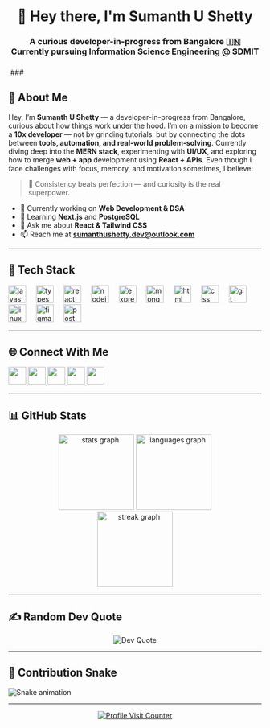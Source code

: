 <h1 align="center">👋 Hey there, I'm Sumanth U Shetty</h1>

<h3 align="center">
A curious developer-in-progress from Bangalore 🇮🇳 <br>
Currently pursuing Information Science Engineering @ SDMIT
</h3>

###
<img src="https://c.tenor.com/iRkL6OMGhU4AAAAC/tenor.gif" alt="">
###

<h2 align="left">💫 About Me</h2>

<p align="left">
Hey, I’m <b>Sumanth U Shetty</b> — a developer-in-progress from Bangalore, curious about how things work under the hood.  
I’m on a mission to become a <b>10x developer</b> — not by grinding tutorials, but by connecting the dots between <b>tools, automation, and real-world problem-solving</b>.  
Currently diving deep into the <b>MERN stack</b>, experimenting with <b>UI/UX</b>, and exploring how to merge <b>web + app</b> development using <b>React + APIs</b>.  
Even though I face challenges with focus, memory, and motivation sometimes, I believe:
</p>

> 🧩 Consistency beats perfection — and curiosity is the real superpower.

- 🔭 Currently working on **Web Development & DSA**  
- 🌱 Learning **Next.js** and **PostgreSQL**  
- 💬 Ask me about **React & Tailwind CSS**  
- 📫 Reach me at **sumanthushetty.dev@outlook.com**

---

<h2 align="left">🧰 Tech Stack</h2>

<div align="left">
  <img src="https://cdn.jsdelivr.net/gh/devicons/devicon/icons/javascript/javascript-original.svg" height="35" alt="javascript logo"  />
  <img width="12" />
  <img src="https://cdn.jsdelivr.net/gh/devicons/devicon/icons/typescript/typescript-original.svg" height="35" alt="typescript logo"  />
  <img width="12" />
  <img src="https://cdn.jsdelivr.net/gh/devicons/devicon/icons/react/react-original.svg" height="35" alt="react logo"  />
  <img width="12" />
  <img src="https://cdn.jsdelivr.net/gh/devicons/devicon/icons/nodejs/nodejs-original.svg" height="35" alt="nodejs logo"  />
  <img width="12" />
  <img src="https://cdn.jsdelivr.net/gh/devicons/devicon/icons/express/express-original.svg" height="35" alt="express logo"  />
  <img width="12" />
  <img src="https://cdn.jsdelivr.net/gh/devicons/devicon/icons/mongodb/mongodb-original.svg" height="35" alt="mongodb logo"  />
  <img width="12" />
  <img src="https://cdn.jsdelivr.net/gh/devicons/devicon/icons/html5/html5-original.svg" height="35" alt="html logo"  />
  <img width="12" />
  <img src="https://cdn.jsdelivr.net/gh/devicons/devicon/icons/css3/css3-original.svg" height="35" alt="css logo"  />
  <img width="12" />
  <img src="https://cdn.jsdelivr.net/gh/devicons/devicon/icons/git/git-original.svg" height="35" alt="git logo"  />
  <img width="12" />
  <img src="https://cdn.jsdelivr.net/gh/devicons/devicon/icons/linux/linux-original.svg" height="35" alt="linux logo"  />
  <img width="12" />
  <img src="https://cdn.jsdelivr.net/gh/devicons/devicon/icons/figma/figma-original.svg" height="35" alt="figma logo"  />
  <img width="12" />
  <img src="https://cdn.jsdelivr.net/gh/devicons/devicon/icons/postman/postman-original.svg" height="35" alt="postman logo"  />
</div>

---

<h2 align="left">🌐 Connect With Me</h2>

<div align="left">
  <a href="https://twitter.com/sumshetty_dev" target="_blank">
    <img src="https://img.shields.io/static/v1?message=Twitter&logo=twitter&label=&color=1DA1F2&logoColor=white&style=for-the-badge" height="35" />
  </a>
  <a href="https://linkedin.com/in/sumanth-shetty-dev/" target="_blank">
    <img src="https://img.shields.io/static/v1?message=LinkedIn&logo=linkedin&label=&color=0077B5&logoColor=white&style=for-the-badge" height="35" />
  </a>
  <a href="https://leetcode.com/u/sumanthshetty7/" target="_blank">
    <img src="https://img.shields.io/static/v1?message=LeetCode&logo=leetcode&label=&color=FFA116&logoColor=white&style=for-the-badge" height="35" />
  </a>
  <a href="https://www.geeksforgeeks.org/user/sumanthshrya3/" target="_blank">
    <img src="https://img.shields.io/static/v1?message=GeeksforGeeks&logo=geeksforgeeks&label=&color=0F9D58&logoColor=white&style=for-the-badge" height="35" />
  </a>
  <a href="mailto:sumanthushetty.dev@outlook.com">
    <img src="https://img.shields.io/static/v1?message=Outlook&logo=microsoft-outlook&label=&color=0078D4&logoColor=white&style=for-the-badge" height="35" />
  </a>
</div>

---

<h2 align="left">📊 GitHub Stats</h2>

<div align="center">
 <img src="https://github-readme-stats.vercel.app/api?username=HelloSumanthShetty&hide_title=false&hide_rank=false&show_icons=true&include_all_commits=true&count_private=true&disable_animations=false&theme=dark&hide_border=false&locale=en&hide_border=false" height="150" alt="stats graph"  />
  <img src="https://github-readme-stats.vercel.app/api/top-langs?username=HelloSumanthShetty&locale=en&hide_title=false&layout=compact&card_width=320&langs_count=5&theme=dark&hide_border=false" height="150" alt="languages graph"  />
</div>

<div align="center">
  <img src="https://nirzak-streak-stats.vercel.app/?user=HelloSumanthShetty&theme=dark&hide_border=false" height="150" alt="streak graph" />
</div>

---

<h2 align="left">✍️ Random Dev Quote</h2>

<p align="center">
  <img src="https://quotes-github-readme.vercel.app/api?type=horizontal&theme=dark" alt="Dev Quote"/>
</p>

---

<h2 align="left">🐍 Contribution Snake</h2>

<img src="https://raw.githubusercontent.com/maurodesouza/maurodesouza/output/snake.svg" alt="Snake animation" />

---

<p align="center">
  <a href="https://visitcount.itsvg.in">
    <img src="https://visitcount.itsvg.in/api?id=sam721166&icon=9&color=2" alt="Profile Visit Counter"/>
  </a>
</p>
